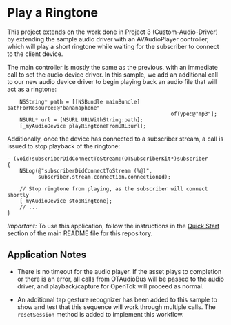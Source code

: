 Play a Ringtone
==========================

This project extends on the work done in Project 3 (Custom-Audio-Driver) by
extending the sample audio driver with an AVAudioPlayer controller, which will
play a short ringtone while waiting for the subscriber to connect to the client
device.

The main controller is mostly the same as the previous, with an immediate call
to set the audio device driver. In this sample, we add an additional call to our
new audio device driver to begin playing back an audio file that will act as 
a ringtone:

```
    NSString* path = [[NSBundle mainBundle] pathForResource:@"bananaphone"
                                                     ofType:@"mp3"];
    NSURL* url = [NSURL URLWithString:path];
    [_myAudioDevice playRingtoneFromURL:url];
```

Additionally, once the device has connected to a subscriber stream, a call is
issued to stop playback of the ringtone:

```
- (void)subscriberDidConnectToStream:(OTSubscriberKit*)subscriber
{
    NSLog(@"subscriberDidConnectToStream (%@)",
          subscriber.stream.connection.connectionId);
    
    // Stop ringtone from playing, as the subscriber will connect shortly
    [_myAudioDevice stopRingtone];
    // ...
}
```

*Important:* To use this application, follow the instructions in the
[Quick Start](../README.md#quick-start) section of the main README file
for this repository.

Application Notes
-----------------

* There is no timeout for the audio player. If the asset plays to completion or
  there is an error, all calls from OTAudioBus will be passed to the audio
  driver, and playback/capture for OpenTok will proceed as normal.

* An additional tap gesture recognizer has been added to this sample to show
  and test that this sequence will work through multiple calls. The 
  `resetSession` method is added to implement this workflow.
